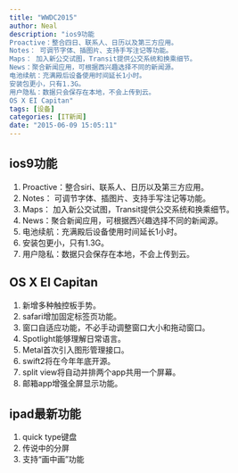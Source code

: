 ```yaml
---
title: "WWDC2015"
author: Neal
description: "ios9功能
Proactive：整合四日、联系人、日历以及第三方应用。
Notes： 可调节字体、插图片、支持手写注记等功能。
Maps： 加入新公交试图，Transit提供公交系统和换乘细节。
News：聚合新闻应用，可根据西兴趣选择不同的新闻源。
电池续航：充满殿后设备使用时间延长1小时。
安装包更小，只有1.3G。
用户隐私：数据只会保存在本地，不会上传到云。
OS X EI Capitan"
tags: [设备]
categories: [IT新闻]
date: "2015-06-09 15:05:11"
---
```

## ios9功能 ##

 1. Proactive：整合siri、联系人、日历以及第三方应用。
 2. Notes： 可调节字体、插图片、支持手写注记等功能。
 3. Maps： 加入新公交试图，Transit提供公交系统和换乘细节。
 4. News：聚合新闻应用，可根据西兴趣选择不同的新闻源。
 5. 电池续航：充满殿后设备使用时间延长1小时。
 6. 安装包更小，只有1.3G。
 7. 用户隐私：数据只会保存在本地，不会上传到云。

## OS X EI Capitan ##

 1. 新增多种触控板手势。
 2. safari增加固定标签页功能。
 3. 窗口自适应功能，不必手动调整窗口大小和拖动窗口。
 4. Spotlight能够理解日常语言。
 5. Metal首次引入图形管理接口。
 6. swift2将在今年年底开源。
 7. split view将自动并排两个app共用一个屏幕。
 8. 邮箱app增强全屏显示功能。

## ipad最新功能 ##

 1. quick type键盘
 2. 传说中的分屏
 3. 支持“画中画”功能

